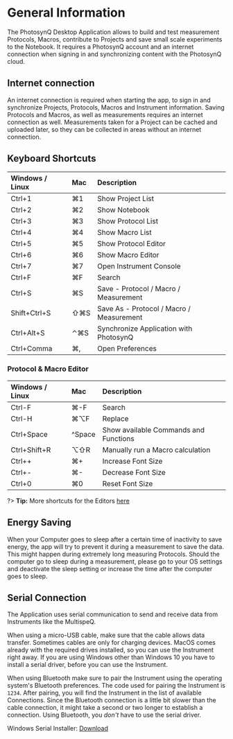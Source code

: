 # General Information

The PhotosynQ Desktop Application allows to build and test measurement Protocols, Macros, contribute to Projects and save small scale experiments to the Notebook. It requires a PhotosynQ account and an internet connection when signing in and synchronizing content with the PhotosynQ cloud.

## Internet connection

An internet connection is required when starting the app, to sign in and synchronize Projects, Protocols, Macros and Instrument information. Saving Protocols and Macros, as well as measurements requires an internet connection as well. Measurements taken for a Project can be cached and uploaded later, so they can be collected in areas without an internet connection.

## Keyboard Shortcuts

| Windows / Linux | Mac  | Description                              |
| :-------------- | :--- | :--------------------------------------- |
| Ctrl+1          | ⌘1   | Show Project List                        |
| Ctrl+2          | ⌘2   | Show Notebook                            |
| Ctrl+3          | ⌘3   | Show Protocol List                       |
| Ctrl+4          | ⌘4   | Show Macro List                          |
| Ctrl+5          | ⌘5   | Show Protocol Editor                     |
| Ctrl+6          | ⌘6   | Show Macro Editor                        |
| Ctrl+7          | ⌘7   | Open Instrument Console                  |
| Ctrl+F          | ⌘F   | Search                                   |
| Ctrl+S          | ⌘S   | Save - Protocol / Macro / Measurement    |
| Shift+Ctrl+S    | ⇧⌘S  | Save As - Protocol / Macro / Measurement |
| Ctrl+Alt+S      | ⌃⌘S  | Synchronize Application with PhotosynQ   |
| Ctrl+Comma      | ⌘,   | Open Preferences                         |

### Protocol & Macro Editor

| Windows / Linux | Mac    | Description                           |
| :-------------- | :----- | :------------------------------------ |
| Ctrl-F          | ⌘-F    | Search                                |
| Ctrl-H          | ⌘⌥F    | Replace                               |
| Ctrl+Space      | ^Space | Show available Commands and Functions |
| Ctrl+Shift+R    | ⌥⇧R    | Manually run a Macro calculation      |
| Ctrl++          | ⌘+     | Increase Font Size                    |
| Ctrl+-          | ⌘-     | Decrease Font Size                    |
| Ctrl+0          | ⌘0     | Reset Font Size                       |

?> **Tip:** More shortcuts for the Editors [here](https://github.com/ajaxorg/ace/wiki/Default-Keyboard-Shortcuts)

## Energy Saving

When your Computer goes to sleep after a certain time of inactivity to save energy, the app will try to prevent it during a measurement to save the data. This might happen during extremely long measuring Protocols. Should the computer go to sleep during a measurement, please go to your OS settings and deactivate the sleep setting or increase the time after the computer goes to sleep.

## Serial Connection

The Application uses serial communication to send and receive data from Instruments like the MultispeQ.

When using a micro-USB cable, make sure that the cable allows data transfer. Sometimes cables are only for charging devices. MacOS comes already with the required drives installed, so you can use the Instrument right away. If you are using Windows other than Windows 10 you have to install a serial driver, before you can use the Instrument.

When using Bluetooth make sure to pair the Instrument using the operating system's Bluetooth preferences. The code used for pairing the Instrument is `1234`. After pairing, you will find the Instrument in the list of available Connections. Since the Bluetooth connection is a little bit slower than the cable connection, it might take a second or two longer to establish a connection. Using Bluetooth, you *don't* have to use the serial driver.

Windows Serial Installer: [Download](https://www.pjrc.com/teensy/serial_install.exe)